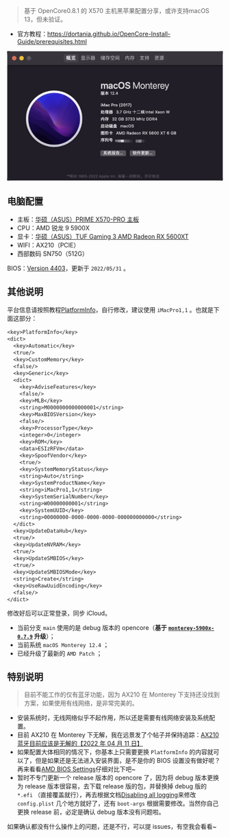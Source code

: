 > 基于 OpenCore0.8.1 的 X570 主机黑苹果配置分享，或许支持macOS 13，但未验证。

* 官方教程：https://dortania.github.io/OpenCore-Install-Guide/prerequisites.html

![Overview](./Assets/overview-12.4.png)

## 电脑配置

* 主板：[华硕（ASUS）PRIME X570-PRO 主板](https://www.asus.com/Motherboards-Components/Motherboards/All-series/PRIME-X570-PRO/)
* CPU：AMD 锐龙 9 5900X
* 显卡：[华硕（ASUS）TUF Gaming 3 AMD Radeon RX 5600XT](https://www.asus.com/Motherboards-Components/Graphics-Cards/All-series/TUF-3-RX5600XT-O6G-EVO-GAMING/)
* WIFI：AX210（PCIE）
* 西部数码 SN750（512G）

BIOS：[Version 4403](https://www.asus.com/Motherboards-Components/Motherboards/All-series/PRIME-X570-PRO/HelpDesk_BIOS/)，更新于 `2022/05/31` 。

## 其他说明

平台信息请按照教程[PlatformInfo](https://dortania.github.io/OpenCore-Install-Guide/AMD/zen.html#platforminfo)，自行修改，建议使用 `iMacPro1,1` 。也就是下面这部分：

```
<key>PlatformInfo</key>
<dict>
  <key>Automatic</key>
  <true/>
  <key>CustomMemory</key>
  <false/>
  <key>Generic</key>
  <dict>
    <key>AdviseFeatures</key>
    <false/>
    <key>MLB</key>
    <string>M0000000000000001</string>
    <key>MaxBIOSVersion</key>
    <false/>
    <key>ProcessorType</key>
    <integer>0</integer>
    <key>ROM</key>
    <data>ESIzRFVm</data>
    <key>SpoofVendor</key>
    <true/>
    <key>SystemMemoryStatus</key>
    <string>Auto</string>
    <key>SystemProductName</key>
    <string>iMacPro1,1</string>
    <key>SystemSerialNumber</key>
    <string>W00000000001</string>
    <key>SystemUUID</key>
    <string>00000000-0000-0000-0000-000000000000</string>
  </dict>
  <key>UpdateDataHub</key>
  <true/>
  <key>UpdateNVRAM</key>
  <true/>
  <key>UpdateSMBIOS</key>
  <true/>
  <key>UpdateSMBIOSMode</key>
  <string>Create</string>
  <key>UseRawUuidEncoding</key>
  <false/>
</dict>
```

修改好后可以正常登录，同步 iCloud。

* 当前分支 `main` 使用的是 debug 版本的 opencore（**基于 [`monterey-5900x-0.7.9`](https://github.com/whidy/ASUS-PRIME-X570-PRO-Hackintosh/tree/monterey-5900x-0.7.9) 升级**）；
* 当前系统 `macOS Monterey 12.4` ；
* 已经升级了最新的 `AMD Patch` ；

## 特别说明

> 目前不能工作的仅有蓝牙功能，因为 AX210 在 Monterey 下支持还没找到方案，如果使用有线网络，是非常完美的。

* 安装系统时，无线网络似乎不起作用，所以还是需要有线网络安装及系统配置。
* 目前 AX210 在 Monterey 下无解，我在远景发了个帖子并保持追踪：[AX210 蓝牙目前应该是无解的【2022 年 04 月 11 日】](https://bbs.pcbeta.com/viewthread-1927546-1-2.html)
* 如果配置大体相同的情况下，你基本上只需要更换 `PlatformInfo` 的内容就可以了，但是如果还是无法进入安装界面，是不是你的 BIOS 设置没有做好呢？再来看看[AMD BIOS Settings](https://dortania.github.io/OpenCore-Install-Guide/AMD/zen.html#amd-bios-settings)仔细对比下吧~
* 暂时不专门更新一个 release 版本的 opencore 了，因为将 debug 版本更换为 release 版本很容易，去下载 release 版的包，并替换掉 debug 版的 `*.efi` （直接覆盖就行），再去根据文档[Disabling all logging](https://dortania.github.io/OpenCore-Install-Guide/troubleshooting/debug.html#config-changes)来修改 `config.plist` 几个地方就好了，还有 `boot-args` 根据需要修改。当然你自己更换 release 前，必定是确认 debug 版本没有问题啦。

如果确认都没有什么操作上的问题，还是不行，可以提 issues，有空我会看看~
